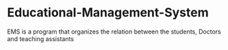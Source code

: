 # Educational-Management-System
EMS is a program that organizes the relation between the students, Doctors and teaching assistants
